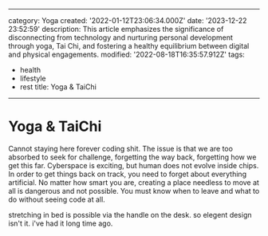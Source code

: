 ------
category: Yoga
created: '2022-01-12T23:06:34.000Z'
date: '2023-12-22 23:52:59'
description: This article emphasizes the significance of disconnecting from technology
  and nurturing personal development through yoga, Tai Chi, and fostering a healthy
  equilibrium between digital and physical engagements.
modified: '2022-08-18T16:35:57.912Z'
tags:
- health
- lifestyle
- rest
title: Yoga & TaiChi
------

# Yoga & TaiChi

Cannot staying here forever coding shit. The issue is that we are too absorbed to seek for challenge, forgetting the way back, forgetting how we get this far.
Cyberspace is exciting, but human does not evolve inside chips. In order to get things back on track, you need to forget about everything artificial.
No matter how smart you are, creating a place  needless to  move at all is dangerous and not possible. You must know when to leave and what to do without seeing code at all.

stretching in bed is possible via the handle on the desk. so elegent design isn't it. i've had it long time ago.
